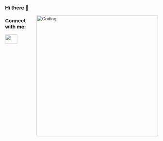 ### Hi there 👋

<img align="right" alt="Coding" width="400" src="https://imgur.com/a/P8QATEY">

<h3 align="left">Connect with me:</h3>
<p align="left">
<a href="https://www.linkedin.com/in/techdiegogouveia/" target="blank"><img align="center" src="https://cdn-icons-png.flaticon.com/256/174/174857.png" alt="" height="30" width="40" /></a>
</p>
